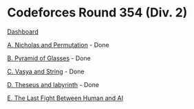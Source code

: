 # Codeforces Round 354 (Div. 2)

[Dashboard](https://codeforces.com/contest/676)

[A. Nicholas and Permutation](https://codeforces.com/contest/676/problem/A) - Done

[B. Pyramid of Glasses](https://codeforces.com/contest/676/problem/B) - Done

[C. Vasya and String](https://codeforces.com/contest/676/problem/C) - Done

[D. Theseus and labyrinth](https://codeforces.com/contest/676/problem/D) - Done

[E. The Last Fight Between Human and AI](https://codeforces.com/contest/676/problem/E)
